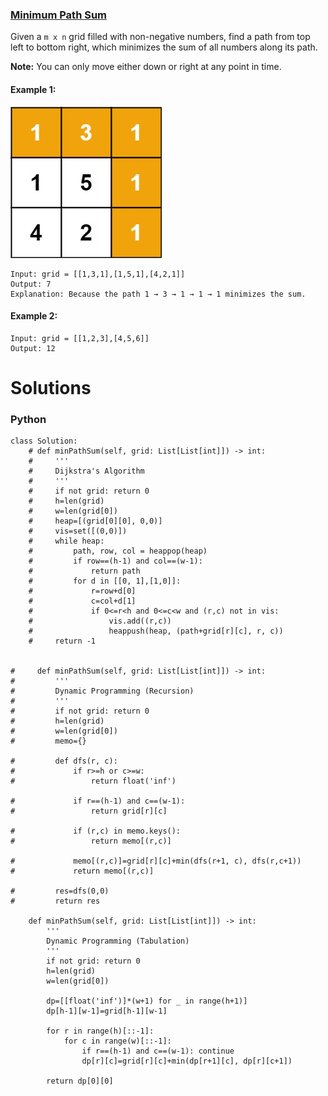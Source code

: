 ### [Minimum Path Sum](https://leetcode.com/problems/minimum-path-sum/) <br>

Given a `m x n` grid filled with non-negative numbers, find a path from top left to bottom right, which minimizes the sum of all numbers along its path.

**Note:** You can only move either down or right at any point in time.


#### Example 1:
<img src="../../../../../images/minpath.jpg">

```
Input: grid = [[1,3,1],[1,5,1],[4,2,1]]
Output: 7
Explanation: Because the path 1 → 3 → 1 → 1 → 1 minimizes the sum.

```

#### Example 2:

```
Input: grid = [[1,2,3],[4,5,6]]
Output: 12

```

# Solutions

### Python
```
class Solution:
    # def minPathSum(self, grid: List[List[int]]) -> int:
    #     '''
    #     Dijkstra's Algorithm
    #     '''
    #     if not grid: return 0
    #     h=len(grid)
    #     w=len(grid[0])
    #     heap=[(grid[0][0], 0,0)]
    #     vis=set([(0,0)])
    #     while heap:
    #         path, row, col = heappop(heap)
    #         if row==(h-1) and col==(w-1):
    #             return path
    #         for d in [[0, 1],[1,0]]:
    #             r=row+d[0]
    #             c=col+d[1]
    #             if 0<=r<h and 0<=c<w and (r,c) not in vis:
    #                 vis.add((r,c))
    #                 heappush(heap, (path+grid[r][c], r, c))
    #     return -1
        
        
#     def minPathSum(self, grid: List[List[int]]) -> int:
#         '''
#         Dynamic Programming (Recursion)
#         '''
#         if not grid: return 0
#         h=len(grid)
#         w=len(grid[0])
#         memo={}
        
#         def dfs(r, c):
#             if r>=h or c>=w:
#                 return float('inf')
            
#             if r==(h-1) and c==(w-1):
#                 return grid[r][c]
            
#             if (r,c) in memo.keys():
#                 return memo[(r,c)]
            
#             memo[(r,c)]=grid[r][c]+min(dfs(r+1, c), dfs(r,c+1))
#             return memo[(r,c)]
        
#         res=dfs(0,0)
#         return res
        
    def minPathSum(self, grid: List[List[int]]) -> int:
        '''
        Dynamic Programming (Tabulation)
        '''
        if not grid: return 0
        h=len(grid)
        w=len(grid[0])
        
        dp=[[float('inf')]*(w+1) for _ in range(h+1)]
        dp[h-1][w-1]=grid[h-1][w-1]
        
        for r in range(h)[::-1]:
            for c in range(w)[::-1]:
                if r==(h-1) and c==(w-1): continue
                dp[r][c]=grid[r][c]+min(dp[r+1][c], dp[r][c+1])
        
        return dp[0][0]
```
